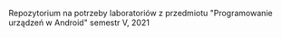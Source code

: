 Repozytorium na potrzeby laboratoriów z przedmiotu "Programowanie urządzeń w Android" 
semestr V, 2021 
